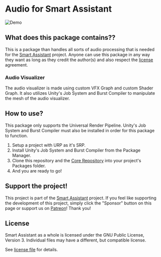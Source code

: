 # Audio for Smart Assistant

![Demo]("/Pictures/Demo.png")

## What does this package contains??

This is a package than handles all sorts of audio processing that is needed for the [Smart Assistant](https://github.com/voxell-tech/SmartAssistant) project. Anyone can use this package in any way they want as long as they credit the author(s) and also respect the [license](LICENSE) agreement.


### Audio Visualizer

The audio visualizer is made using custom VFX Graph and custom Shader Graph. It also utilizes Unity's Job System and Burst Compiler to manipulate the mesh of the audio visualizer.

## How to use?

This package only supports the Universal Render Pipeline. Unity's Job System and Burst Compiler must also be installed in order for this package to function.

1. Setup a project with URP as it's SRP.
2. Install Unity's Job System and Burst Compiler from the Package Manager.
3. Clone this repository and the [Core Repository](https://github.com/voxell-tech/smartassistant.core) into your project's Packages folder.
4. And you are ready to go!

## Support the project!

This project is part of the [Smart Assistant](https://github.com/voxell-tech/SmartAssistant) project. If you feel like supporting the development of this project, simply click the "Sponsor" button on this page or support us on [Patreon](https://www.patreon.com/smartassistant)! Thank you!

## License

Smart Assistant as a whole is licensed under the GNU Public License, Version 3. Individual files may have a different, but compatible license.

See [license file](./LICENSE.md) for details.